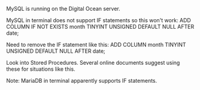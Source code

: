 MySQL is running on the Digital Ocean server.

MySQL in terminal does not support IF statements so this won't work:
   ADD COLUMN IF NOT EXISTS month TINYINT UNSIGNED DEFAULT NULL AFTER date;

Need to remove the IF statement like this:
   ADD COLUMN month TINYINT UNSIGNED DEFAULT NULL AFTER date;

Look into Stored Procedures. Several online documents suggest using these for situations like this.

Note: MariaDB in terminal apparently supports IF statements.